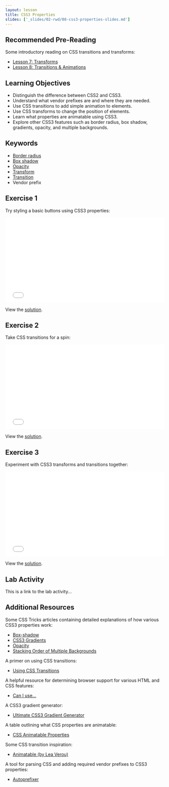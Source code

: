 ```yaml
---
layout: lesson
title: CSS3 Properties
slides: ['_slides/02-rwd/08-css3-properties-slides.md']
---
```


## Recommended Pre-Reading

Some introductory reading on CSS transitions and transforms:

- [Lesson 7: Transforms](http://learn.shayhowe.com/advanced-html-css/css-transforms/)
- [Lesson 8: Transitions & Animations](http://learn.shayhowe.com/advanced-html-css/transitions-animations/)

## Learning Objectives

- Distinguish the difference between CSS2 and CSS3.
- Understand what vendor prefixes are and where they are needed.
- Use CSS transitions to add simple animation to elements.
- Use CSS transforms to change the position of elements.
- Learn what properties are animatable using CSS3.
- Explore other CSS3 features such as border radius, box shadow, gradients, opacity, and multiple backgrounds.

## Keywords

- [Border radius](https://developer.mozilla.org/en-US/docs/Web/CSS/border-radius)
- [Box shadow](https://developer.mozilla.org/en-US/docs/Web/CSS/box-shadow)
- [Opacity](https://developer.mozilla.org/en-US/docs/Web/CSS/opacity)
- [Transform](https://developer.mozilla.org/en-US/docs/Web/CSS/transform)
- [Transition](https://developer.mozilla.org/en-US/docs/Web/CSS/transition)
- Vendor prefix

## Exercise 1

Try styling a basic buttons using CSS3 properties:

<iframe height='268' scrolling='no' src='//codepen.io/redacademy/embed/aOVabd/?height=268&theme-id=0&default-tab=css' frameborder='no' allowtransparency='true' allowfullscreen='true' style='width: 100%;'>See the Pen <a href='http://codepen.io/redacademy/pen/aOVabd/'>aOVabd</a> by RED Academy (<a href='http://codepen.io/redacademy'>@redacademy</a>) on <a href='http://codepen.io'>CodePen</a>.
</iframe>

View the [solution](http://codepen.io/redacademy/pen/vOWzYJ).

## Exercise 2

Take CSS transitions for a spin:

<iframe height='268' scrolling='no' src='//codepen.io/redacademy/embed/ZGaMWE/?height=268&theme-id=0&default-tab=css' frameborder='no' allowtransparency='true' allowfullscreen='true' style='width: 100%;'>See the Pen <a href='http://codepen.io/redacademy/pen/ZGaMWE/'>ZGaMWE</a> by RED Academy (<a href='http://codepen.io/redacademy'>@redacademy</a>) on <a href='http://codepen.io'>CodePen</a>.
</iframe>

View the [solution](http://codepen.io/redacademy/pen/ZGaMWE).

## Exercise 3

Experiment with CSS3 transforms and transitions together:

<iframe height='268' scrolling='no' src='//codepen.io/redacademy/embed/PqOgax/?height=268&theme-id=0&default-tab=css' frameborder='no' allowtransparency='true' allowfullscreen='true' style='width: 100%;'>See the Pen <a href='http://codepen.io/redacademy/pen/PqOgax/'>PqOgax</a> by RED Academy (<a href='http://codepen.io/redacademy'>@redacademy</a>) on <a href='http://codepen.io'>CodePen</a>.
</iframe>

View the [solution](http://codepen.io/redacademy/pen/PqOgax).

## Lab Activity

This is a link to the lab activity...

## Additional Resources

Some CSS Tricks articles containing detailed explanations of how various CSS3 properties work:

- [Box-shadow](https://css-tricks.com/almanac/properties/b/box-shadow/)
- [CSS3 Gradients](https://css-tricks.com/css3-gradients/)
- [Opacity](https://css-tricks.com/almanac/properties/o/opacity/)
- [Stacking Order of Multiple Backgrounds](https://css-tricks.com/stacking-order-of-multiple-backgrounds/)

A primer on using CSS transitions:

- [Using CSS Transitions](https://developer.mozilla.org/en-US/docs/Web/Guide/CSS/Using_CSS_transitions)

A helpful resource for determining browser support for various HTML and CSS features:

- [Can I use...](http://caniuse.com/)

A CSS3 gradient generator:

- [Ultimate CSS3 Gradient Generator](http://www.colorzilla.com/gradient-editor/)

A table outlining what CSS properties are animatable:

- [CSS Animatable Properties](https://developer.mozilla.org/en-US/docs/Web/CSS/CSS_animated_properties)

Some CSS transition inspiration:

- [Animatable (by Lea Verou)](http://leaverou.github.io/animatable/)

A tool for parsing CSS and adding required vendor prefixes to CSS3 properties:

- [Autoprefixer](https://github.com/postcss/autoprefixer)
